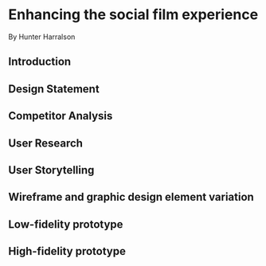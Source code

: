 # Enhancing the social film experience
By Hunter Harralson

## Introduction

## Design Statement

## Competitor Analysis

## User Research

## User Storytelling

## Wireframe and graphic design element variation

## Low-fidelity prototype

## High-fidelity prototype
